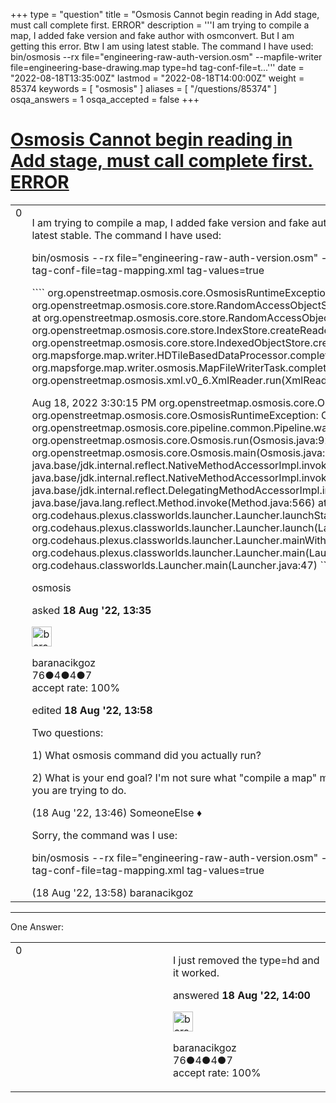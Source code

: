 +++
type = "question"
title = "Osmosis Cannot begin reading in Add stage, must call complete first. ERROR"
description = '''I am trying to compile a map, I added fake version and fake author with osmconvert. But I am getting this error. Btw I am using latest stable. The command I have used:  bin/osmosis --rx file=&quot;engineering-raw-auth-version.osm&quot; --mapfile-writer file=engineering-base-drawing.map type=hd tag-conf-file=t...'''
date = "2022-08-18T13:35:00Z"
lastmod = "2022-08-18T14:00:00Z"
weight = 85374
keywords = [ "osmosis" ]
aliases = [ "/questions/85374" ]
osqa_answers = 1
osqa_accepted = false
+++

<div class="headNormal">

# [Osmosis Cannot begin reading in Add stage, must call complete first. ERROR](/questions/85374/osmosis-cannot-begin-reading-in-add-stage-must-call-complete-first-error)

</div>

<div id="main-body">

<div id="askform">

<table id="question-table" style="width:100%;">
<colgroup>
<col style="width: 50%" />
<col style="width: 50%" />
</colgroup>
<tbody>
<tr>
<td style="width: 30px; vertical-align: top"><div class="vote-buttons">
<span id="post-85374-upvote" class="ajax-command post-vote up" rel="nofollow" title="I like this post (click again to cancel)"> </span>
<div id="post-85374-score" class="post-score" title="current number of votes">
0
</div>
<span id="post-85374-downvote" class="ajax-command post-vote down" rel="nofollow" title="I dont like this post (click again to cancel)"> </span> <span id="favorite-mark" class="ajax-command favorite-mark" rel="nofollow" title="mark/unmark this question as favorite (click again to cancel)"> </span>
<div id="favorite-count" class="favorite-count">
&#10;</div>
</div></td>
<td><div id="item-right">
<div class="question-body">
<p>I am trying to compile a map, I added fake version and fake author with osmconvert. But I am getting this error. Btw I am using latest stable. The command I have used:</p>
<p>bin/osmosis --rx file="engineering-raw-auth-version.osm" --mapfile-writer file=engineering-base-drawing.map type=hd tag-conf-file=tag-mapping.xml tag-values=true</p>
<p>```` org.openstreetmap.osmosis.core.OsmosisRuntimeException: Cannot begin reading in Add stage, must call complete first. at org.openstreetmap.osmosis.core.store.RandomAccessObjectStore.initializeReadingStage(RandomAccessObjectStore.java:156) at org.openstreetmap.osmosis.core.store.RandomAccessObjectStore.createReader(RandomAccessObjectStore.java:181) at org.openstreetmap.osmosis.core.store.IndexStore.createReader(IndexStore.java:151) at org.openstreetmap.osmosis.core.store.IndexedObjectStore.createReader(IndexedObjectStore.java:96) at org.mapsforge.map.writer.HDTileBasedDataProcessor.complete(HDTileBasedDataProcessor.java:132) at org.mapsforge.map.writer.osmosis.MapFileWriterTask.complete(MapFileWriterTask.java:104) at org.openstreetmap.osmosis.xml.v0_6.XmlReader.run(XmlReader.java:53) at java.base/java.lang.Thread.run(Thread.java:834)</p>
<p>Aug 18, 2022 3:30:15 PM org.openstreetmap.osmosis.core.Osmosis main SEVERE: Execution aborted. org.openstreetmap.osmosis.core.OsmosisRuntimeException: One or more tasks failed. at org.openstreetmap.osmosis.core.pipeline.common.Pipeline.waitForCompletion(Pipeline.java:146) at org.openstreetmap.osmosis.core.Osmosis.run(Osmosis.java:92) at org.openstreetmap.osmosis.core.Osmosis.main(Osmosis.java:37) at java.base/jdk.internal.reflect.NativeMethodAccessorImpl.invoke0(Native Method) at java.base/jdk.internal.reflect.NativeMethodAccessorImpl.invoke(NativeMethodAccessorImpl.java:62) at java.base/jdk.internal.reflect.DelegatingMethodAccessorImpl.invoke(DelegatingMethodAccessorImpl.java:43) at java.base/java.lang.reflect.Method.invoke(Method.java:566) at org.codehaus.plexus.classworlds.launcher.Launcher.launchStandard(Launcher.java:330) at org.codehaus.plexus.classworlds.launcher.Launcher.launch(Launcher.java:238) at org.codehaus.plexus.classworlds.launcher.Launcher.mainWithExitCode(Launcher.java:415) at org.codehaus.plexus.classworlds.launcher.Launcher.main(Launcher.java:356) at org.codehaus.classworlds.Launcher.main(Launcher.java:47) ````</p>
</div>
<div id="question-tags" class="tags-container tags">
<span class="post-tag tag-link-osmosis" rel="tag" title="see questions tagged &#39;osmosis&#39;">osmosis</span>
</div>
<div id="question-controls" class="post-controls">
&#10;</div>
<div class="post-update-info-container">
<div class="post-update-info post-update-info-user">
<p>asked <strong>18 Aug '22, 13:35</strong></p>
<img src="https://secure.gravatar.com/avatar/7f1c260e99dffff55f895757e570cf43?s=32&amp;d=identicon&amp;r=g" class="gravatar" width="32" height="32" alt="baranacikgoz&#39;s gravatar image" />
<p><span>baranacikgoz</span><br />
<span class="score" title="76 reputation points">76</span><span title="4 badges"><span class="badge1">●</span><span class="badgecount">4</span></span><span title="4 badges"><span class="silver">●</span><span class="badgecount">4</span></span><span title="7 badges"><span class="bronze">●</span><span class="badgecount">7</span></span><br />
<span class="accept_rate" title="Rate of the user&#39;s accepted answers">accept rate:</span> <span title="baranacikgoz has 2 accepted answers">100%</span></p>
</div>
<div class="post-update-info post-update-info-edited">
<p><span> edited <strong>18 Aug '22, 13:58</strong> </span></p>
</div>
</div>
<div id="comments-container-85374" class="comments-container">
<span id="85375"></span>
<div id="comment-85375" class="comment">
<div id="post-85375-score" class="comment-score">
&#10;</div>
<div class="comment-text">
<p>Two questions:</p>
<p>1) What osmosis command did you actually run?</p>
<p>2) What is your end goal? I'm not sure what "compile a map" means, and it may be there is a better way to do whatever it is that you are trying to do.</p>
</div>
<div id="comment-85375-info" class="comment-info">
<span class="comment-age">(18 Aug '22, 13:46)</span> <span class="comment-user userinfo">SomeoneElse ♦</span>
</div>
</div>
<span id="85376"></span>
<div id="comment-85376" class="comment">
<div id="post-85376-score" class="comment-score">
&#10;</div>
<div class="comment-text">
<p>Sorry, the command was I use:</p>
<p>bin/osmosis --rx file="engineering-raw-auth-version.osm" --mapfile-writer file=engineering-base-drawing.map type=hd tag-conf-file=tag-mapping.xml tag-values=true</p>
</div>
<div id="comment-85376-info" class="comment-info">
<span class="comment-age">(18 Aug '22, 13:58)</span> <span class="comment-user userinfo">baranacikgoz</span>
</div>
</div>
</div>
<div id="comment-tools-85374" class="comment-tools">
&#10;</div>
<div class="clear">
&#10;</div>
<div id="comment-85374-form-container" class="comment-form-container">
&#10;</div>
<div class="clear">
&#10;</div>
</div></td>
</tr>
</tbody>
</table>

------------------------------------------------------------------------

<div class="tabBar">

<span id="sort-top"></span>

<div class="headQuestions">

One Answer:

</div>

</div>

<span id="85377"></span>

<div id="answer-container-85377" class="answer accepted-answer answered-by-owner">

<table style="width:100%;">
<colgroup>
<col style="width: 50%" />
<col style="width: 50%" />
</colgroup>
<tbody>
<tr>
<td style="width: 30px; vertical-align: top"><div class="vote-buttons">
<span id="post-85377-upvote" class="ajax-command post-vote up" rel="nofollow" title="I like this post (click again to cancel)"> </span>
<div id="post-85377-score" class="post-score" title="current number of votes">
0
</div>
<span id="post-85377-downvote" class="ajax-command post-vote down" rel="nofollow" title="I dont like this post (click again to cancel)"> </span> <span class="accept-answer on" rel="nofollow" title="SomeoneElse has selected this answer as the correct answer"> </span>
</div></td>
<td><div class="item-right">
<div class="answer-body">
<p>I just removed the type=hd and it worked.</p>
</div>
<div class="answer-controls post-controls">
&#10;</div>
<div class="post-update-info-container">
<div class="post-update-info post-update-info-user">
<p>answered <strong>18 Aug '22, 14:00</strong></p>
<img src="https://secure.gravatar.com/avatar/7f1c260e99dffff55f895757e570cf43?s=32&amp;d=identicon&amp;r=g" class="gravatar" width="32" height="32" alt="baranacikgoz&#39;s gravatar image" />
<p><span>baranacikgoz</span><br />
<span class="score" title="76 reputation points">76</span><span title="4 badges"><span class="badge1">●</span><span class="badgecount">4</span></span><span title="4 badges"><span class="silver">●</span><span class="badgecount">4</span></span><span title="7 badges"><span class="bronze">●</span><span class="badgecount">7</span></span><br />
<span class="accept_rate" title="Rate of the user&#39;s accepted answers">accept rate:</span> <span title="baranacikgoz has 2 accepted answers">100%</span></p>
</div>
</div>
<div id="comments-container-85377" class="comments-container">
&#10;</div>
<div id="comment-tools-85377" class="comment-tools">
&#10;</div>
<div class="clear">
&#10;</div>
<div id="comment-85377-form-container" class="comment-form-container">
&#10;</div>
<div class="clear">
&#10;</div>
</div></td>
</tr>
</tbody>
</table>

</div>

<div class="paginator-container-left">

</div>

</div>

</div>

